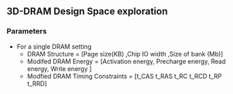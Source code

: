 ## 3D-DRAM Design Space exploration
### Parameters

- For a single DRAM setting 
    - DRAM Structure                  = [Page size(KB)  ,Chip IO width ,Size of bank (Mb)]
    - Modifed DRAM Energy             = [Activation energy, Precharge energy, Read energy, Write energy ]
    - Modfied DRAM Timing Constraints = [t_CAS	t_RAS	t_RC	t_RCD	t_RP	t_RRD]
